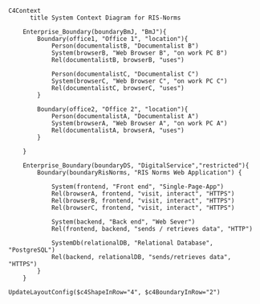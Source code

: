 <!-- 

    Available Macros on the System Context level
    (cf. https://github.com/plantuml-stdlib/C4-PlantUML/blob/master/README.md#system-context--system-landscape-diagrams)

    Person(alias, label, ?descr, ?sprite, ?tags, ?link, ?type)
    Person_Ext(alias, label, ?descr, ?sprite, ?tags, ?link, ?type)
    System(alias, label, ?descr, ?sprite, ?tags, ?link, ?type, ?baseShape)
    SystemDb(alias, label, ?descr, ?sprite, ?tags, ?link, ?type)
    SystemQueue(alias, label, ?descr, ?sprite, ?tags, ?link, ?type)
    System_Ext(alias, label, ?descr, ?sprite, ?tags, ?link, ?type, ?baseShape)
    SystemDb_Ext(alias, label, ?descr, ?sprite, ?tags, ?link, ?type)
    SystemQueue_Ext(alias, label, ?descr, ?sprite, ?tags, ?link, ?type)
    Boundary(alias, label, ?type, ?tags, ?link)
    Enterprise_Boundary(alias, label, ?tags, ?link)
    System_Boundary(alias, label, ?tags, ?link) -->


```mermaid
C4Context
      title System Context Diagram for RIS-Norms

    Enterprise_Boundary(boundaryBmJ, "BmJ"){
        Boundary(office1, "Office 1", "location"){
            Person(documentalistB, "Documentalist B")
            System(browserB, "Web Browser B", "on work PC B")
            Rel(documentalistB, browserB, "uses")

            Person(documentalistC, "Documentalist C")
            System(browserC, "Web Browser C", "on work PC C")
            Rel(documentalistC, browserC, "uses")
        }

        Boundary(office2, "Office 2", "location"){
            Person(documentalistA, "Documentalist A")
            System(browserA, "Web Browser A", "on work PC A")
            Rel(documentalistA, browserA, "uses")
        }

    }
        
    Enterprise_Boundary(boundaryDS, "DigitalService","restricted"){
        Boundary(boundaryRisNorms, "RIS Norms Web Application") {

            System(frontend, "Front end", "Single-Page-App")
            Rel(browserA, frontend, "visit, interact", "HTTPS")
            Rel(browserB, frontend, "visit, interact", "HTTPS")
            Rel(browserC, frontend, "visit, interact", "HTTPS")

            System(backend, "Back end", "Web Sever")
            Rel(frontend, backend, "sends / retrieves data", "HTTP")

            SystemDb(relationalDB, "Relational Database", "PostgreSQL")
            Rel(backend, relationalDB, "sends/retrieves data", "HTTPS")
        }
    }

UpdateLayoutConfig($c4ShapeInRow="4", $c4BoundaryInRow="2")
```